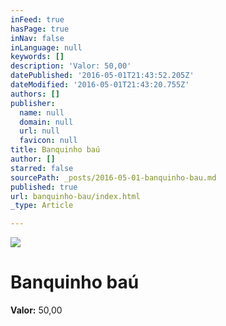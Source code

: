 ```yaml
---
inFeed: true
hasPage: true
inNav: false
inLanguage: null
keywords: []
description: 'Valor: 50,00'
datePublished: '2016-05-01T21:43:52.205Z'
dateModified: '2016-05-01T21:43:20.755Z'
authors: []
publisher:
  name: null
  domain: null
  url: null
  favicon: null
title: Banquinho baú
author: []
starred: false
sourcePath: _posts/2016-05-01-banquinho-bau.md
published: true
url: banquinho-bau/index.html
_type: Article

---
```

![](https://the-grid-user-content.s3-us-west-2.amazonaws.com/a16383a2-c377-4ede-a29e-66a2bfc41916.jpg)

# Banquinho baú

**Valor:** 50,00